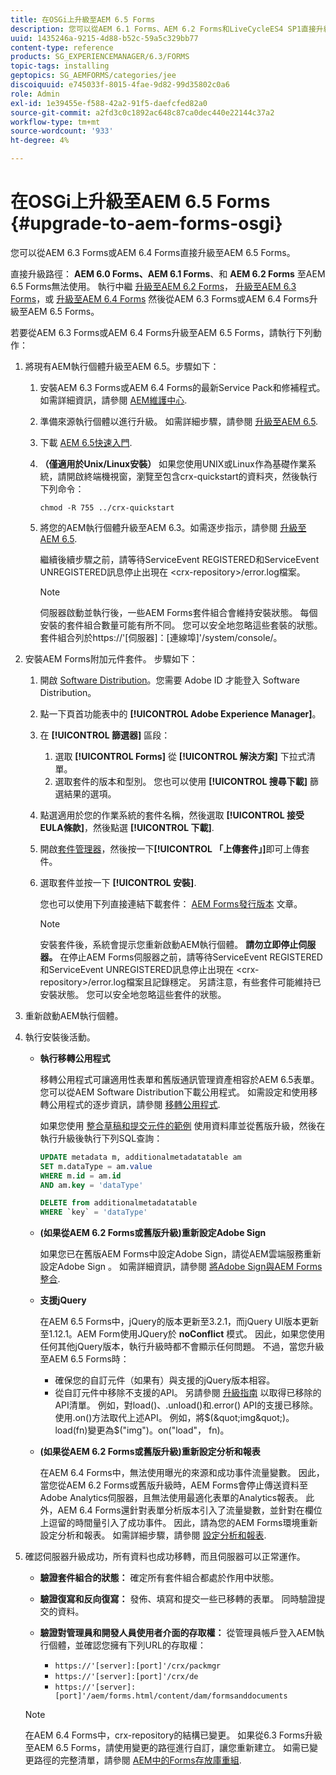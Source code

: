 ```yaml
---
title: 在OSGi上升級至AEM 6.5 Forms
description: 您可以從AEM 6.1 Forms、AEM 6.2 Forms和LiveCycleES4 SP1直接升級至AEM 6.3 Forms。
uuid: 1435246a-9215-4d88-b52c-59a5c329bb77
content-type: reference
products: SG_EXPERIENCEMANAGER/6.3/FORMS
topic-tags: installing
geptopics: SG_AEMFORMS/categories/jee
discoiquuid: e745033f-8015-4fae-9d82-99d35802c0a6
role: Admin
exl-id: 1e39455e-f588-42a2-91f5-daefcfed82a0
source-git-commit: a2fd3c0c1892ac648c87ca0dec440e22144c37a2
workflow-type: tm+mt
source-wordcount: '933'
ht-degree: 4%

---
```


# 在OSGi上升級至AEM 6.5 Forms {#upgrade-to-aem-forms-osgi}

您可以從AEM 6.3 Forms或AEM 6.4 Forms直接升級至AEM 6.5 Forms。

直接升級路徑： **AEM 6.0 Forms、AEM 6.1 Forms**、和 **AEM 6.2 Forms** 至AEM 6.5 Forms無法使用。 執行中繼 [升級至AEM 6.2 Forms](https://helpx.adobe.com/experience-manager/6-2/forms/using/upgrade.html)， [升級至AEM 6.3 Forms](https://helpx.adobe.com/experience-manager/6-3/forms/using/upgrade.html)，或 [升級至AEM 6.4 Forms](/help/forms/using/upgrade.md) 然後從AEM 6.3 Forms或AEM 6.4 Forms升級至AEM 6.5 Forms。

若要從AEM 6.3 Forms或AEM 6.4 Forms升級至AEM 6.5 Forms，請執行下列動作：

1. 將現有AEM執行個體升級至AEM 6.5。步驟如下：

   1. 安裝AEM 6.3 Forms或AEM 6.4 Forms的最新Service Pack和修補程式。 如需詳細資訊，請參閱 [AEM維護中心](https://helpx.adobe.com/tw/experience-manager/aem-releases-updates.html).
   1. 準備來源執行個體以進行升級。 如需詳細步驟，請參閱 [升級至AEM 6.5](/help/sites-deploying/upgrade.md).
   1. 下載 [AEM 6.5快速入門](/help/sites-deploying/deploy.md#getting%20the%20software).
   1. **（僅適用於Unix/Linux安裝）** 如果您使用UNIX或Linux作為基礎作業系統，請開啟終端機視窗，瀏覽至包含crx-quickstart的資料夾，然後執行下列命令：

      `chmod -R 755 ../crx-quickstart`

   1. 將您的AEM執行個體升級至AEM 6.3。如需逐步指示，請參閱 [升級至AEM 6.5](/help/sites-deploying/upgrade.md).

      繼續後續步驟之前，請等待ServiceEvent REGISTERED和ServiceEvent UNREGISTERED訊息停止出現在 &lt;crx-repository>/error.log檔案。

      >[!NOTE]
      >
      >伺服器啟動並執行後，一些AEM Forms套件組合會維持安裝狀態。 每個安裝的套件組合數量可能有所不同。 您可以安全地忽略這些套裝的狀態。 套件組合列於https://&#39;[伺服器]：[連線埠]&#39;/system/console/。

1. 安裝AEM Forms附加元件套件。 步驟如下：

   1. 開啟 [Software Distribution](https://experience.adobe.com/downloads)。您需要 Adobe ID 才能登入 Software Distribution。
   1. 點一下頁首功能表中的 **[!UICONTROL Adobe Experience Manager]**。
   1. 在 **[!UICONTROL 篩選器]** 區段：
      1. 選取 **[!UICONTROL Forms]** 從 **[!UICONTROL 解決方案]** 下拉式清單。
      1. 選取套件的版本和型別。 您也可以使用 **[!UICONTROL 搜尋下載]** 篩選結果的選項。
   1. 點選適用於您的作業系統的套件名稱，然後選取 **[!UICONTROL 接受EULA條款]**，然後點選 **[!UICONTROL 下載]**.
   1. 開啟[套件管理器](https://experienceleague.adobe.com/docs/experience-manager-65/administering/contentmanagement/package-manager.html)，然後按一下&#x200B;**[!UICONTROL 「上傳套件」]**&#x200B;即可上傳套件。
   1. 選取套件並按一下 **[!UICONTROL 安裝]**.

      您也可以使用下列直接連結下載套件： [AEM Forms發行版本](https://helpx.adobe.com/aem-forms/kb/aem-forms-releases.html) 文章。

      >[!NOTE]
      >
      >安裝套件後，系統會提示您重新啟動AEM執行個體。 **請勿立即停止伺服器。** 在停止AEM Forms伺服器之前，請等待ServiceEvent REGISTERED和ServiceEvent UNREGISTERED訊息停止出現在 &lt;crx-repository>/error.log檔案且記錄穩定。 另請注意，有些套件可能維持已安裝狀態。 您可以安全地忽略這些套件的狀態。

1. 重新啟動AEM執行個體。

1. 執行安裝後活動。

   * **執行移轉公用程式**

      移轉公用程式可讓適用性表單和舊版通訊管理資產相容於AEM 6.5表單。 您可以從AEM Software Distribution下載公用程式。 如需設定和使用移轉公用程式的逐步資訊，請參閱 [移轉公用程式](../../forms/using/migration-utility.md).

      如果您使用 [整合草稿和提交元件的範例](https://helpx.adobe.com/experience-manager/6-3/forms/using/integrate-draft-submission-database.html) 使用資料庫並從舊版升級，然後在執行升級後執行下列SQL查詢：

      ```sql
      UPDATE metadata m, additionalmetadatatable am
      SET m.dataType = am.value
      WHERE m.id = am.id
      AND am.key = 'dataType'
      ```

      ```sql
      DELETE from additionalmetadatatable
      WHERE `key` = 'dataType'
      ```

   * **(如果從AEM 6.2 Forms或舊版升級)重新設定Adobe Sign**

      如果您已在舊版AEM Forms中設定Adobe Sign，請從AEM雲端服務重新設定Adobe Sign 。 如需詳細資訊，請參閱 [將Adobe Sign與AEM Forms整合](../../forms/using/adobe-sign-integration-adaptive-forms.md).

   * **支援jQuery**

      在AEM 6.5 Forms中，jQuery的版本更新至3.2.1，而jQuery UI版本更新至1.12.1。AEM Form使用JQuery於 **noConflict** 模式。 因此，如果您使用任何其他jQuery版本，執行升級時都不會顯示任何問題。 不過，當您升級至AEM 6.5 Forms時：

      * 確保您的自訂元件（如果有）與支援的jQuery版本相容。
      * 從自訂元件中移除不支援的API。 另請參閱 [升級指南](https://jquery.com/upgrade-guide/3.0/) 以取得已移除的API清單。 例如，對load()、.unload()和.error() API的支援已移除。 使用.on()方法取代上述API。 例如，將$(&quot;img&quot;)。load(fn)變更為$(&quot;img&quot;)。on(&quot;load&quot;， fn)。
   * **(如果從AEM 6.2 Forms或舊版升級)重新設定分析和報表**

      在AEM 6.4 Forms中，無法使用曝光的來源和成功事件流量變數。 因此，當您從AEM 6.2 Forms或舊版升級時，AEM Forms會停止傳送資料至Adobe Analytics伺服器，且無法使用最適化表單的Analytics報表。 此外，AEM 6.4 Forms還針對表單分析版本引入了流量變數，並針對在欄位上逗留的時間量引入了成功事件。 因此，請為您的AEM Forms環境重新設定分析和報表。 如需詳細步驟，請參閱 [設定分析和報表](../../forms/using/configure-analytics-forms-documents.md).


1. 確認伺服器升級成功，所有資料也成功移轉，而且伺服器可以正常運作。

   * **驗證套件組合的狀態：** 確定所有套件組合都處於作用中狀態。
   * **驗證復寫和反向復寫：** 發佈、填寫和提交一些已移轉的表單。 同時驗證提交的資料。
   * **驗證對管理員和開發人員使用者介面的存取權：** 從管理員帳戶登入AEM執行個體，並確認您擁有下列URL的存取權：

      * `https://'[server]:[port]'/crx/packmgr`
      * `https://'[server]:[port]'/crx/de`
      * `https://'[server]:[port]'/aem/forms.html/content/dam/formsanddocuments`

   >[!NOTE]
   在AEM 6.4 Forms中，crx-repository的結構已變更。 如果從6.3 Forms升級至AEM 6.5 Forms，請使用變更的路徑進行自訂，讓您重新建立。 如需已變更路徑的完整清單，請參閱 [AEM中的Forms存放庫重組](/help/sites-deploying/forms-repository-restructuring-in-aem-6-5.md).
